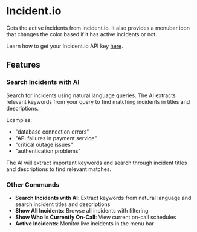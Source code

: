 # Incident.io

Gets the active incidents from Incident.io. It also provides a menubar icon that changes the color based if it has active incidents or not.

Learn how to get your Incident.io API key [here](https://api-docs.incident.io/#section/Making-requests/Authentication).

## Features

### Search Incidents with AI

Search for incidents using natural language queries. The AI extracts relevant keywords from your query to find matching incidents in titles and descriptions.

Examples:

- "database connection errors"
- "API failures in payment service"
- "critical outage issues"
- "authentication problems"

The AI will extract important keywords and search through incident titles and descriptions to find relevant matches.

### Other Commands

- **Search Incidents with AI**: Extract keywords from natural language and search incident titles and descriptions
- **Show All Incidents**: Browse all incidents with filtering
- **Show Who Is Currently On-Call**: View current on-call schedules
- **Active Incidents**: Monitor live incidents in the menu bar
